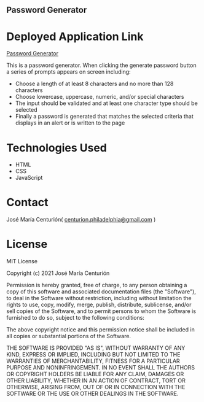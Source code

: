 ## Password Generator

# Deployed Application Link
[Password Generator](https://chemacenturion.github.io/Password-Generator/)

This is a password generator. When clicking the generate password button a series of prompts appears on screen including:

* Choose a length of at least 8 characters and no more than 128 characters
* Choose lowercase, uppercase, numeric, and/or special characters
* The input should be validated and at least one character type should be selected
* Finally a password is generated that matches the selected criteria that displays in an alert or is written to the page

# Technologies Used

* HTML
* CSS
* JavaScript

# Contact

José María Centurión( centurion.philadelphia@gmail.com )

# License

MIT License

Copyright (c) 2021 José María Centurión

Permission is hereby granted, free of charge, to any person obtaining a copy of this software and associated documentation files (the "Software"), to deal in the Software without restriction, including without limitation the rights to use, copy, modify, merge, publish, distribute, sublicense, and/or sell copies of the Software, and to permit persons to whom the Software is furnished to do so, subject to the following conditions:

The above copyright notice and this permission notice shall be included in all copies or substantial portions of the Software.

THE SOFTWARE IS PROVIDED "AS IS", WITHOUT WARRANTY OF ANY KIND, EXPRESS OR IMPLIED, INCLUDING BUT NOT LIMITED TO THE WARRANTIES OF MERCHANTABILITY, FITNESS FOR A PARTICULAR PURPOSE AND NONINFRINGEMENT. IN NO EVENT SHALL THE AUTHORS OR COPYRIGHT HOLDERS BE LIABLE FOR ANY CLAIM, DAMAGES OR OTHER LIABILITY, WHETHER IN AN ACTION OF CONTRACT, TORT OR OTHERWISE, ARISING FROM, OUT OF OR IN CONNECTION WITH THE SOFTWARE OR THE USE OR OTHER DEALINGS IN THE SOFTWARE.